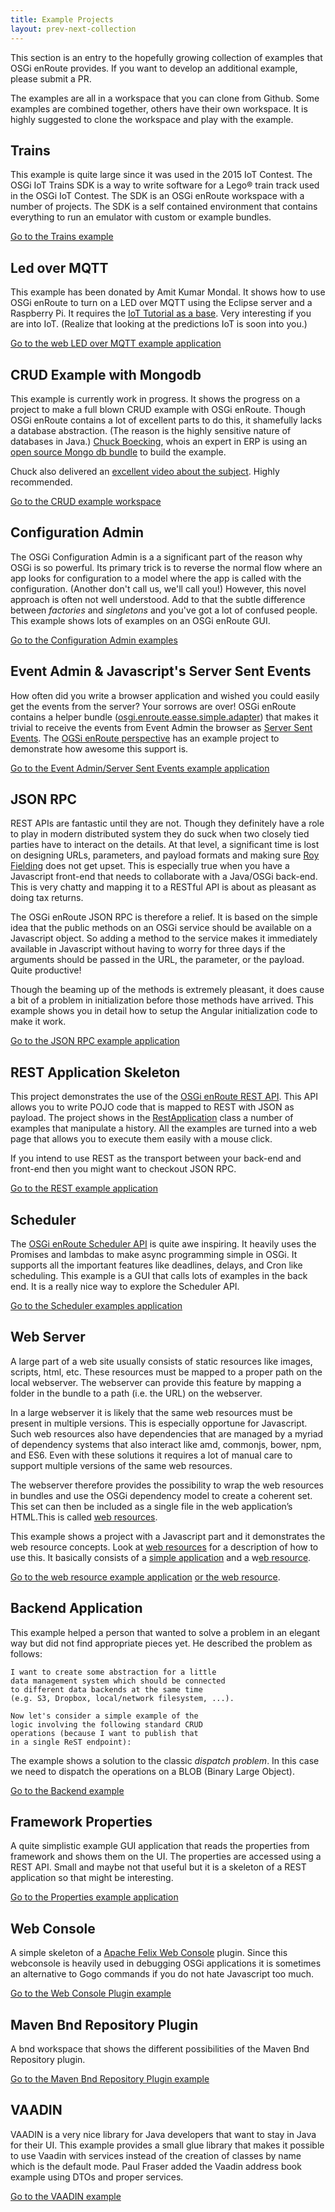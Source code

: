 ```yaml
---
title: Example Projects
layout: prev-next-collection
---
```


This section is an entry to the hopefully growing collection of examples that OSGi enRoute provides. If you want to develop an additional example, please submit a PR.

The examples are all in a workspace that you can clone from Github. Some examples are combined together, others have their own workspace. It is highly suggested to clone the workspace and play with the example.

## Trains

This example is quite large since it was used in the 2015 IoT Contest. The OSGi IoT Trains SDK is a way to write software for a Lego® train track used in the OSGi IoT Contest. The SDK is an OSGi enRoute workspace with a number of projects. The SDK is a self contained environment that contains everything to run an emulator with custom or example bundles.

[Go to the Trains example](/trains/200-architecture.html)

## Led over MQTT

This example has been donated by Amit Kumar Mondal. It shows how to use OSGi enRoute to turn on a LED over MQTT using the Eclipse server and a Raspberry Pi. It requires the [IoT Tutorial as a base][12]. Very interesting if you are into IoT. (Realize that looking at the predictions IoT is soon into you.)

[Go to the web LED over MQTT example application](https://github.com/osgi/osgi.enroute.examples.ledovermqtt/tree/master/osgi.enroute.examples.led.controller.application)

## CRUD Example with Mongodb

This example is currently work in progress. It shows the progress on a project to make a full blown CRUD example with OSGi enRoute. Though OSGi enRoute contains a lot of excellent parts to do this, it shamefully lacks a database abstraction. (The reason is the highly sensitive nature of databases in Java.) [Chuck Boecking][13], whois an expert in ERP is using an [open source Mongo db bundle][14] to build the example.

Chuck also delivered an [excellent video about the subject][15]. Highly recommended.   

[Go to the CRUD example workspace](https://github.com/cboecking/com.chuboe.moeboe)

## Configuration Admin

The OSGi Configuration Admin is a a significant part of the reason why OSGi is so powerful. Its primary trick is to reverse the normal flow where an app looks for configuration to a model where the app is called with the configuration. (Another don't call us, we'll call you!) However,  this novel approach is often not well understood. Add to that the subtle difference between _factories_ and _singletons_ and you've got a lot of confused people. This example shows lots of examples on an OSGi enRoute GUI.

[Go to the Configuration Admin examples](https://github.com/osgi/osgi.enroute.examples/tree/master/osgi.enroute.examples.cm.application)

## Event Admin & Javascript's Server Sent Events

How often did you write a browser application and wished you could easily get the events from the server? Your sorrows are over! OSGi enRoute contains a helper bundle ([osgi.enroute.easse.simple.adapter][1]) that makes it trivial to receive the events from Event Admin the browser as [Server Sent Events][2]. The [OGSi enRoute perspective][3] has an example project to demonstrate how awesome this support is.

[Go to the Event Admin/Server Sent Events example application](https://github.com/osgi/osgi.enroute.examples/blob/master/osgi.enroute.examples.easse.application)


## JSON RPC

REST APIs are fantastic until they are not. Though they definitely have a role to play in modern distributed system they do suck when two closely tied parties have to interact on the details. At that level, a significant time is lost on designing URLs, parameters, and payload formats and making sure [Roy Fielding][4] does not get upset. This is especially true when you have a Javascript front-end that needs to collaborate with a Java/OSGi back-end. This is very chatty and mapping it to a RESTful API is about as pleasant as doing tax returns.

The OSGi enRoute JSON RPC is therefore a relief. It is based on the simple idea that the public methods on an OSGi service should be available on a Javascript object. So adding a method to the service makes it immediately available in Javascript without having to worry for three days if the arguments should be passed in the URL, the parameter, or the payload. Quite productive!

Though the beaming up of the methods is extremely pleasant, it does cause a bit of a problem in initialization before those methods have arrived. This example shows you in detail how to setup the Angular initialization code to make it work.

[Go to the JSON RPC example application](https://github.com/osgi/osgi.enroute.examples/tree/master/osgi.enroute.examples.jsonrpc.application)

## REST Application Skeleton

This project demonstrates the use of the [OSGi enRoute REST API][5]. This API allows you to write POJO code that is mapped to REST with JSON as payload. The project shows in the [RestApplication][6] class a number of examples that manipulate a history. All the examples are turned into a web page that allows you to execute them easily with a mouse click.

If you intend to use REST as the transport between your back-end and front-end then you might want to checkout JSON RPC.

[Go to the REST example application](https://github.com/osgi/osgi.enroute.examples/tree/master/osgi.enroute.examples.rest.application)


## Scheduler

The [OSGi enRoute Scheduler API][7] is quite awe inspiring. It heavily uses the Promises and lambdas to make async programming simple in OSGi. It supports all the important features like deadlines, delays, and Cron like scheduling. This example is a GUI that calls lots of examples in the back end. It is a really nice way to explore the Scheduler API.

[Go to the Scheduler examples application](https://github.com/osgi/osgi.enroute.examples/tree/master/osgi.enroute.examples.scheduler.application)

## Web Server

A large part of a web site usually consists of static resources like images, scripts, html, etc. These resources must be mapped to a proper path on the local webserver. The webserver can provide this feature by mapping a folder in the bundle to a path (i.e. the URL) on the webserver.

In a large webserver it is likely that the same web resources must be present in multiple versions. This is especially opportune for Javascript. Such web resources also have dependencies that are managed by a myriad of dependency systems that also interact like amd, commonjs, bower, npm, and ES6. Even with these solutions it requires a lot of manual care to support multiple versions of the same web resources.

The webserver therefore provides the possibility to wrap the web resources in bundles and use the OSGi dependency model to create a coherent set. This set can then be included as a single file in the web application’s HTML.This is called [web resources][9].

This example shows a project with a Javascript part and it demonstrates the web resource concepts. Look at [web resources][9] for a description of how to use this. It basically consists of a [simple application][10] and a w[eb resource][11].

[Go to the web resource example application][10] [or the web resource][11].


## Backend Application

This example helped a person that wanted to solve a problem in an elegant way but did not find appropriate pieces yet. He described the problem as follows:

	I want to create some abstraction for a little 
	data management system which should be connected 
	to different data backends at the same time 
	(e.g. S3, Dropbox, local/network filesystem, ...).

	Now let's consider a simple example of the 
	logic involving the following standard CRUD 
	operations (because I want to publish that 
	in a single ReST endpoint):

The example shows a solution to the classic _dispatch problem_. In this case we need to dispatch the operations on a BLOB (Binary Large Object). 

[Go to the Backend example](https://github.com/osgi/osgi.enroute.examples/tree/master/osgi.enroute.examples.backend.application)

## Framework Properties

A quite simplistic example GUI application that reads the properties from framework and shows them on the UI. The properties are accessed using a REST API. Small and maybe not that useful but it is a skeleton of a REST application so that might be interesting.

[Go to the Properties example application](https://github.com/osgi/osgi.enroute.examples/tree/master/osgi.enroute.examples.properties.application)

## Web Console

A simple skeleton of a [Apache Felix Web Console][8] plugin. Since this webconsole is heavily used in debugging OSGi applications it is sometimes an alternative to Gogo commands if you do not hate Javascript too much.

[Go to the Web Console Plugin example](https://github.com/osgi/osgi.enroute.examples/tree/master/osgi.enroute.examples.webconsole.provider)

## Maven Bnd Repository Plugin

A bnd workspace that shows the different possibilities of the Maven Bnd Repository plugin.

[Go to the Maven Bnd Repository Plugin example](https://github.com/osgi/osgi.enroute.examples.maven)

## VAADIN

VAADIN is a very nice library for Java developers that want to stay in Java for their UI. This example provides a small glue library that makes it possible to use Vaadin with services instead of the creation of classes by name which is the default mode. Paul Fraser added the Vaadin address book example using DTOs and proper services.

[Go to the VAADIN example](https://github.com/osgi/osgi.enroute.examples.vaadin)

 
[1]: https://github.com/osgi/osgi.enroute.bundles/tree/master/osgi.enroute.easse.simple.adapter 
[2]: https://www.w3.org/TR/2011/WD-eventsource-20110208/
[3]: /services/osgi.enroute.easse.html
[4]: https://www.ics.uci.edu/~fielding/pubs/dissertation/top.htm
[5]: /services/osgi.enroute.rest.api.html
[6]: https://github.com/osgi/osgi.enroute.examples/blob/master/osgi.enroute.examples.rest.application/src/osgi/enroute/examples/rest/application/RestApplication.java
[7]: /services/osgi.enroute.scheduler.api.html
[8]: http://felix.apache.org/documentation/subprojects/apache-felix-web-console.html
[9]: /services/osgi.enroute.webserver.capabilities.html
[10]: https://github.com/osgi/osgi.enroute.examples/tree/master/osgi.enroute.examples.webserver.application
[11]: https://github.com/osgi/osgi.enroute.examples/tree/master/osgi.enroute.examples.webserver.webresource
[12]: /tutorial_iot/050-start.html
[13]: http://erp-academy.chuckboecking.com/
[14]: https://github.com/pkriens/aQute.open/tree/master/aQute.open.store.mongo.provider
[15]: http://erp-academy.chuckboecking.com/?page_id=3789

